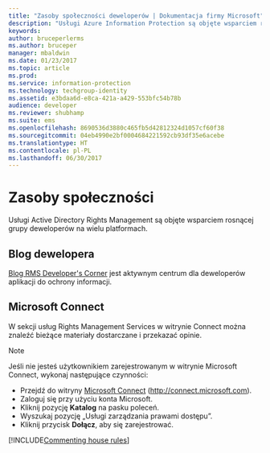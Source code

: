 ```yaml
---
title: "Zasoby społeczności deweloperów | Dokumentacja firmy Microsoft"
description: "Usługi Azure Information Protection są objęte wsparciem rosnącej grupy deweloperów na wielu platformach."
keywords: 
author: bruceperlerms
ms.author: bruceper
manager: mbaldwin
ms.date: 01/23/2017
ms.topic: article
ms.prod: 
ms.service: information-protection
ms.technology: techgroup-identity
ms.assetid: e3bdaa6d-e8ca-421a-a429-553bfc54b78b
audience: developer
ms.reviewer: shubhamp
ms.suite: ems
ms.openlocfilehash: 8690536d3880c465fb5d42812324d1057cf60f38
ms.sourcegitcommit: 04eb4990e2bf0004684221592cb93df35e6acebe
ms.translationtype: HT
ms.contentlocale: pl-PL
ms.lasthandoff: 06/30/2017
---
```

# <a name="community-resources"></a>Zasoby społeczności

Usługi Active Directory Rights Management są objęte wsparciem rosnącej grupy deweloperów na wielu platformach.

## <a name="developers-blog"></a>Blog dewelopera
[Blog RMS Developer's Corner](http://blogs.msdn.com/b/rms/) jest aktywnym centrum dla deweloperów aplikacji do ochrony informacji.

## <a name="microsoft-connect"></a>Microsoft Connect
W sekcji usług Rights Management Services w witrynie Connect można znaleźć bieżące materiały dostarczane i przekazać opinie.

> [!NOTE]
>
>Jeśli nie jesteś użytkownikiem zarejestrowanym w witrynie Microsoft Connect, wykonaj następujące czynności:
>
>-   Przejdź do witryny [Microsoft Connect](http://connect.microsoft.com) (http://connect.microsoft.com).
>-   Zaloguj się przy użyciu konta Microsoft.
>-   Kliknij pozycję **Katalog** na pasku poleceń.
>-   Wyszukaj pozycję „Usługi zarządzania prawami dostępu”.
>-   Kliknij przycisk **Dołącz**, aby się zarejestrować.

[!INCLUDE[Commenting house rules](../includes/houserules.md)]